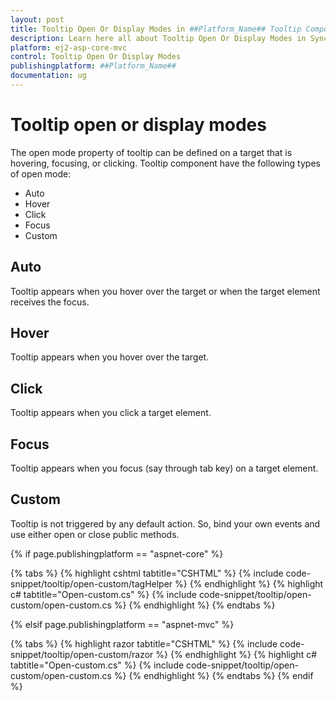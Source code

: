 ```yaml
---
layout: post
title: Tooltip Open Or Display Modes in ##Platform_Name## Tooltip Component
description: Learn here all about Tooltip Open Or Display Modes in Syncfusion ##Platform_Name## Tooltip component of Syncfusion Essential JS 2 and more.
platform: ej2-asp-core-mvc
control: Tooltip Open Or Display Modes
publishingplatform: ##Platform_Name##
documentation: ug
---
```


# Tooltip open or display modes

The open mode property of tooltip can be defined on a target that is hovering, focusing, or clicking.
Tooltip component have the following types of open mode:

* Auto
* Hover
* Click
* Focus
* Custom

## Auto

Tooltip appears when you hover over the target or when the target element receives the focus.

## Hover

Tooltip appears when you hover over the target.

## Click

Tooltip appears when you click a target element.

## Focus

Tooltip appears when you focus (say through tab key) on a target element.

## Custom

Tooltip is not triggered by any default action. So, bind your own events and use either open or close public methods.

{% if page.publishingplatform == "aspnet-core" %}

{% tabs %}
{% highlight cshtml tabtitle="CSHTML" %}
{% include code-snippet/tooltip/open-custom/tagHelper %}
{% endhighlight %}
{% highlight c# tabtitle="Open-custom.cs" %}
{% include code-snippet/tooltip/open-custom/open-custom.cs %}
{% endhighlight %}
{% endtabs %}

{% elsif page.publishingplatform == "aspnet-mvc" %}

{% tabs %}
{% highlight razor tabtitle="CSHTML" %}
{% include code-snippet/tooltip/open-custom/razor %}
{% endhighlight %}
{% highlight c# tabtitle="Open-custom.cs" %}
{% include code-snippet/tooltip/open-custom/open-custom.cs %}
{% endhighlight %}
{% endtabs %}
{% endif %}

